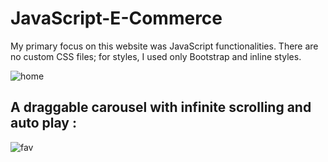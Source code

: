 # JavaScript-E-Commerce

My primary focus on this website was JavaScript functionalities. There are no custom CSS files; for styles, I used only Bootstrap and inline styles.

![home](https://github.com/user-attachments/assets/8bc12ade-1ca7-4d3a-a58c-260d33c0cb19)


## A draggable carousel with infinite scrolling and auto play :


![fav](https://github.com/user-attachments/assets/cbf4cb38-e3b4-4bb8-9133-f390971662e2)

